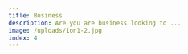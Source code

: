 ```yaml
---
title: Business
description: Are you are business looking to ...
image: /uploads/1on1-2.jpg
index: 4
---
```



